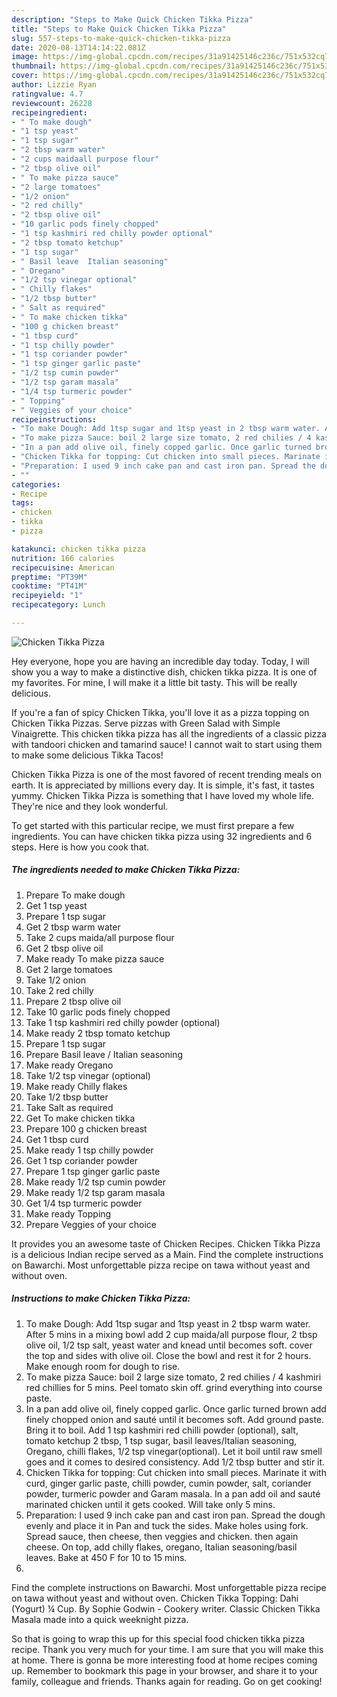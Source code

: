 ```yaml
---
description: "Steps to Make Quick Chicken Tikka Pizza"
title: "Steps to Make Quick Chicken Tikka Pizza"
slug: 557-steps-to-make-quick-chicken-tikka-pizza
date: 2020-08-13T14:14:22.081Z
image: https://img-global.cpcdn.com/recipes/31a91425146c236c/751x532cq70/chicken-tikka-pizza-recipe-main-photo.jpg
thumbnail: https://img-global.cpcdn.com/recipes/31a91425146c236c/751x532cq70/chicken-tikka-pizza-recipe-main-photo.jpg
cover: https://img-global.cpcdn.com/recipes/31a91425146c236c/751x532cq70/chicken-tikka-pizza-recipe-main-photo.jpg
author: Lizzie Ryan
ratingvalue: 4.7
reviewcount: 26228
recipeingredient:
- " To make dough"
- "1 tsp yeast"
- "1 tsp sugar"
- "2 tbsp warm water"
- "2 cups maidaall purpose flour"
- "2 tbsp olive oil"
- " To make pizza sauce"
- "2 large tomatoes"
- "1/2 onion"
- "2 red chilly"
- "2 tbsp olive oil"
- "10 garlic pods finely chopped"
- "1 tsp kashmiri red chilly powder optional"
- "2 tbsp tomato ketchup"
- "1 tsp sugar"
- " Basil leave  Italian seasoning"
- " Oregano"
- "1/2 tsp vinegar optional"
- " Chilly flakes"
- "1/2 tbsp butter"
- " Salt as required"
- " To make chicken tikka"
- "100 g chicken breast"
- "1 tbsp curd"
- "1 tsp chilly powder"
- "1 tsp coriander powder"
- "1 tsp ginger garlic paste"
- "1/2 tsp cumin powder"
- "1/2 tsp garam masala"
- "1/4 tsp turmeric powder"
- " Topping"
- " Veggies of your choice"
recipeinstructions:
- "To make Dough: Add 1tsp sugar and 1tsp yeast in 2 tbsp warm water. After 5 mins in a mixing bowl add 2 cup maida/all purpose flour, 2 tbsp olive oil, 1/2 tsp salt, yeast water and knead until becomes soft. cover the top and sides with olive oil. Close the bowl and rest it for 2 hours. Make enough room for dough to rise."
- "To make pizza Sauce: boil 2 large size tomato, 2 red chilies / 4 kashmiri red chillies for 5 mins. Peel tomato skin off. grind everything into course paste."
- "In a pan add olive oil, finely copped garlic. Once garlic turned brown add finely chopped onion and sauté until it becomes soft. Add ground paste. Bring it to boil. Add 1 tsp kashmiri red chilli powder (optional), salt, tomato ketchup 2 tbsp, 1 tsp sugar, basil leaves/Italian seasoning, Oregano, chilli flakes, 1/2 tsp vinegar(optional). Let it boil until raw smell goes and it comes to desired consistency. Add 1/2 tbsp butter and stir it."
- "Chicken Tikka for topping: Cut chicken into small pieces. Marinate it with curd, ginger garlic paste, chilli powder, cumin powder, salt, coriander powder, turmeric powder and Garam masala. In a pan add oil and sauté marinated chicken until it gets cooked. Will take only 5 mins."
- "Preparation: I used 9 inch cake pan and cast iron pan. Spread the dough evenly and place it in Pan and tuck the sides. Make holes using fork. Spread sauce, then cheese, then veggies and chicken. then again cheese. On top, add chilly flakes, oregano, Italian seasoning/basil leaves. Bake at 450 F for 10 to 15 mins."
- ""
categories:
- Recipe
tags:
- chicken
- tikka
- pizza

katakunci: chicken tikka pizza 
nutrition: 166 calories
recipecuisine: American
preptime: "PT39M"
cooktime: "PT41M"
recipeyield: "1"
recipecategory: Lunch

---
```



![Chicken Tikka Pizza](https://img-global.cpcdn.com/recipes/31a91425146c236c/751x532cq70/chicken-tikka-pizza-recipe-main-photo.jpg)

Hey everyone, hope you are having an incredible day today. Today, I will show you a way to make a distinctive dish, chicken tikka pizza. It is one of my favorites. For mine, I will make it a little bit tasty. This will be really delicious.

If you&#39;re a fan of spicy Chicken Tikka, you&#39;ll love it as a pizza topping on Chicken Tikka Pizzas. Serve pizzas with Green Salad with Simple Vinaigrette. This chicken tikka pizza has all the ingredients of a classic pizza with tandoori chicken and tamarind sauce! I cannot wait to start using them to make some delicious Tikka Tacos!

Chicken Tikka Pizza is one of the most favored of recent trending meals on earth. It is appreciated by millions every day. It is simple, it's fast, it tastes yummy. Chicken Tikka Pizza is something that I have loved my whole life. They're nice and they look wonderful.


To get started with this particular recipe, we must first prepare a few ingredients. You can have chicken tikka pizza using 32 ingredients and 6 steps. Here is how you cook that.

<!--inarticleads1-->

##### The ingredients needed to make Chicken Tikka Pizza:

1. Prepare  To make dough
1. Get 1 tsp yeast
1. Prepare 1 tsp sugar
1. Get 2 tbsp warm water
1. Take 2 cups maida/all purpose flour
1. Get 2 tbsp olive oil
1. Make ready  To make pizza sauce
1. Get 2 large tomatoes
1. Take 1/2 onion
1. Take 2 red chilly
1. Prepare 2 tbsp olive oil
1. Take 10 garlic pods finely chopped
1. Take 1 tsp kashmiri red chilly powder (optional)
1. Make ready 2 tbsp tomato ketchup
1. Prepare 1 tsp sugar
1. Prepare  Basil leave / Italian seasoning
1. Make ready  Oregano
1. Take 1/2 tsp vinegar (optional)
1. Make ready  Chilly flakes
1. Take 1/2 tbsp butter
1. Take  Salt as required
1. Get  To make chicken tikka
1. Prepare 100 g chicken breast
1. Get 1 tbsp curd
1. Make ready 1 tsp chilly powder
1. Get 1 tsp coriander powder
1. Prepare 1 tsp ginger garlic paste
1. Make ready 1/2 tsp cumin powder
1. Make ready 1/2 tsp garam masala
1. Get 1/4 tsp turmeric powder
1. Make ready  Topping
1. Prepare  Veggies of your choice


It provides you an awesome taste of Chicken Recipes. Chicken Tikka Pizza is a delicious Indian recipe served as a Main. Find the complete instructions on Bawarchi. Most unforgettable pizza recipe on tawa without yeast and without oven. 

<!--inarticleads2-->

##### Instructions to make Chicken Tikka Pizza:

1. To make Dough: Add 1tsp sugar and 1tsp yeast in 2 tbsp warm water. After 5 mins in a mixing bowl add 2 cup maida/all purpose flour, 2 tbsp olive oil, 1/2 tsp salt, yeast water and knead until becomes soft. cover the top and sides with olive oil. Close the bowl and rest it for 2 hours. Make enough room for dough to rise.
1. To make pizza Sauce: boil 2 large size tomato, 2 red chilies / 4 kashmiri red chillies for 5 mins. Peel tomato skin off. grind everything into course paste.
1. In a pan add olive oil, finely copped garlic. Once garlic turned brown add finely chopped onion and sauté until it becomes soft. Add ground paste. Bring it to boil. Add 1 tsp kashmiri red chilli powder (optional), salt, tomato ketchup 2 tbsp, 1 tsp sugar, basil leaves/Italian seasoning, Oregano, chilli flakes, 1/2 tsp vinegar(optional). Let it boil until raw smell goes and it comes to desired consistency. Add 1/2 tbsp butter and stir it.
1. Chicken Tikka for topping: Cut chicken into small pieces. Marinate it with curd, ginger garlic paste, chilli powder, cumin powder, salt, coriander powder, turmeric powder and Garam masala. In a pan add oil and sauté marinated chicken until it gets cooked. Will take only 5 mins.
1. Preparation: I used 9 inch cake pan and cast iron pan. Spread the dough evenly and place it in Pan and tuck the sides. Make holes using fork. Spread sauce, then cheese, then veggies and chicken. then again cheese. On top, add chilly flakes, oregano, Italian seasoning/basil leaves. Bake at 450 F for 10 to 15 mins.
1. 


Find the complete instructions on Bawarchi. Most unforgettable pizza recipe on tawa without yeast and without oven. Chicken Tikka Topping: Dahi (Yogurt) ¼ Cup. By Sophie Godwin - Cookery writer. Classic Chicken Tikka Masala made into a quick weeknight pizza. 

So that is going to wrap this up for this special food chicken tikka pizza recipe. Thank you very much for your time. I am sure that you will make this at home. There is gonna be more interesting food at home recipes coming up. Remember to bookmark this page in your browser, and share it to your family, colleague and friends. Thanks again for reading. Go on get cooking!
